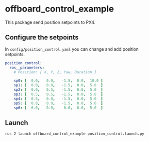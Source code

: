 # offboard_control_example

This package send position setpoints to PX4.

## Configure the setpoints

In `config/position_control.yaml`  you can change and add position setpoints.

```yaml
position_control:
  ros__parameters:
    # Position: [ X, Y, Z, Yaw, Duration ]

    sp0: [  0.0,   0.0,   -1.5,  0.0,  10.0 ]
    sp1: [  0.0,   0.0,   -1.5,  0.0,  5.0  ]
    sp2: [  0.0,   0.5,   -1.5,  0.0,  5.0  ]
    sp3: [  0.5,   0.5,   -1.5,  0.0,  5.0  ]
    sp4: [  0.5,   0.0,   -1.5,  0.0,  5.0  ]
    sp5: [  0.0,   0.0,   -1.5,  0.0,  5.0  ]
    sp6: [  0.0,   0.0,    0.0,  0.0,  5.0  ]
```

## Launch 

```shell
ros 2 launch offboard_control_example position_control.launch.py
```